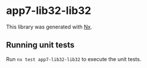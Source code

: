 # app7-lib32-lib32

This library was generated with [Nx](https://nx.dev).

## Running unit tests

Run `nx test app7-lib32-lib32` to execute the unit tests.
